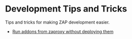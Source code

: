 # Development Tips and Tricks

Tips and tricks for making ZAP development easier.

  * [Run addons from zaproxy without deploying them](DevTipExtsInCore)
